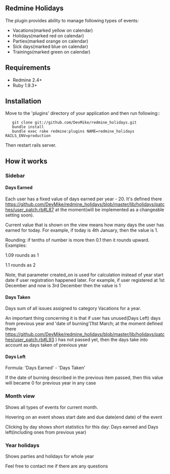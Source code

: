 ## Redmine Holidays

The plugin provides ability to manage following types of events:
* Vacations(marked yellow on calendar)
* Holidays(marked red on calendar)
* Parties(marked orange on calendar)
* Sick days(marked blue on calendar)
* Trainings(marked green on calendar)

## Requirements

* Redmine 2.4+
* Ruby 1.9.3+

## Installation

Move to the 'plugins' directory of your application and then run following::

       git clone git://github.com/DevMike/redmine_holidays.git
       bundle install
       bundle exec rake redmine:plugins NAME=redmine_holidays RAILS_ENV=production

Then restart rails server.

## How it works

### Sidebar
#### Days Earned
Each user has a fixed value of days earned per year - 20. It's defined there https://github.com/DevMike/redmine_holidays/blob/master/lib/holidays/patches/user_patch.rb#L87 at the moment(will be implemented as a changeable setting soon).

Current value that is shown on the view means how many days the user has earned for today. For example, if today is 4th January, then the value is 1.

Rounding: if tenths of number is more then 0.1 then it rounds upward. Examples:

1.09 rounds as 1

1.1 rounds as 2

Note, that parameter created_on is used for calculation instead of year start date if user registration happened later. For example, if user registered at 1st December and now is 3rd December then the value is 1

#### Days Taken
Days sum of all issues assigned to category Vacations for a year.

An important thing concerning it is that if user has unused(Days Left) days from previous year and 'date of burning'(1tst March; at the moment defined there https://github.com/DevMike/redmine_holidays/blob/master/lib/holidays/patches/user_patch.rb#L93 ) has not passed yet, then the days take into account as days taken of previous year

#### Days Left
Formula: 'Days Earned' - 'Days Taken'

If the date of burning described in the previous item passed, then this value will became 0 for previous year in any case

### Month view

Shows all types of events for current month.

Hovering on an event shows start date and due date(end date) of the event

Clicking by day shows short statistics for this day: Days earned and Days left(including ones from previous year)

### Year holidays
Shows parties and holidays for whole year


Feel free to contact me if there are any questions
